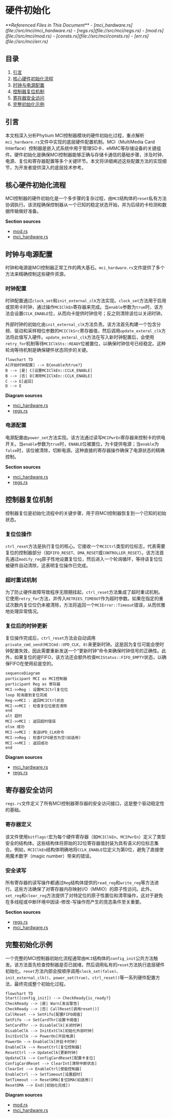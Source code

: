 # 硬件初始化

<cite>
**Referenced Files in This Document**   
- [mci_hardware.rs](file://src/mci/mci_hardware.rs)
- [regs.rs](file://src/mci/regs.rs)
- [mod.rs](file://src/mci/mod.rs)
- [consts.rs](file://src/mci/consts.rs)
- [err.rs](file://src/mci/err.rs)
</cite>

## 目录
1. [引言](#引言)
2. [核心硬件初始化流程](#核心硬件初始化流程)
3. [时钟与电源配置](#时钟与电源配置)
4. [控制器复位机制](#控制器复位机制)
5. [寄存器安全访问](#寄存器安全访问)
6. [完整初始化示例](#完整初始化示例)

## 引言

本文档深入分析Phytium MCI控制器模块的硬件初始化过程，重点解析`mci_hardware.rs`文件中实现的底层硬件配置机制。MCI（MultiMedia Card Interface）控制器是嵌入式系统中用于管理SD卡、eMMC等存储设备的关键组件。硬件初始化是确保MCI控制器能够正确与存储卡通信的基础步骤，涉及时钟、电源、复位和寄存器配置等多个关键环节。本文将详细阐述这些配置方法的实现细节，为开发者提供深入的底层技术参考。

## 核心硬件初始化流程

MCI控制器的硬件初始化是一个多步骤的复杂过程，由`MCI`结构体的`reset`私有方法协调执行。该流程确保控制器从一个已知的稳定状态开始，并为后续的卡检测和数据传输做好准备。

**Section sources**
- [mod.rs](file://src/mci/mod.rs#L350-L470)
- [mci_hardware.rs](file://src/mci/mci_hardware.rs#L25-L220)

## 时钟与电源配置

时钟和电源是MCI控制器正常工作的两大基石。`mci_hardware.rs`文件提供了多个方法来精确控制这些硬件资源。

### 时钟配置

时钟配置通过`clock_set`和`init_external_clk`方法实现。`clock_set`方法用于启用或禁用卡时钟，通过操作`MCIClkEn`寄存器来完成。当`enable`参数为`true`时，该方法会设置`CCLK_ENABLE`位，从而向卡提供时钟信号；反之则清除该位以关闭时钟。

外部时钟的初始化由`init_external_clk`方法负责。该方法首先构建一个包含分频、驱动和采样相位参数的`MCIClkSrc`寄存器值，然后调用`update_exteral_clk`方法将此值写入硬件。`update_exteral_clk`方法在写入新时钟配置后，会使用`retry_for`机制等待`MCIClkSts::READY`位被置位，以确保时钟信号已经稳定。这种轮询等待机制是确保硬件状态同步的关键。

```mermaid
flowchart TD
A[开始时钟配置] --> B{enable为true?}
B --> |是| C[设置MCIClkEn::CCLK_ENABLE]
B --> |否| D[清除MCIClkEn::CCLK_ENABLE]
C --> E[返回]
D --> E
```

**Diagram sources**
- [mci_hardware.rs](file://src/mci/mci_hardware.rs#L45-L52)
- [regs.rs](file://src/mci/regs.rs#L100-L108)

### 电源配置

电源配置由`power_set`方法实现。该方法通过读写`MCIPwrEn`寄存器来控制卡的供电开关。当`enable`参数为`true`时，`ENABLE`位被置位，为卡提供电源；当`enable`为`false`时，该位被清除，切断电源。这种直接的寄存器操作确保了电源状态的精确控制。

**Section sources**
- [mci_hardware.rs](file://src/mci/mci_hardware.rs#L75-L81)
- [regs.rs](file://src/mci/regs.rs#L60-L66)

## 控制器复位机制

控制器复位是初始化流程中的关键步骤，用于将MCI控制器恢复到一个已知的初始状态。

### 复位位操作

`ctrl_reset`方法是执行复位的核心。它接收一个`MCICtrl`类型的位标志，代表需要复位的控制器部分（如`FIFO_RESET`、`DMA_RESET`或`CONTROLLER_RESET`）。该方法首先通过`modify_reg`原子性地设置复位位，然后进入一个轮询循环，等待该复位位被硬件自动清除，这表明复位操作已完成。

### 超时重试机制

为了防止硬件故障导致程序无限期挂起，`ctrl_reset`方法集成了超时重试机制。它使用`retry_for`方法，并传入`RETRIES_TIMEOUT`作为超时参数。如果在指定的重试次数内复位位仍未被清除，方法将返回一个`MCIError::Timeout`错误，从而优雅地处理异常情况。

### 复位后的时钟更新

复位操作完成后，`ctrl_reset`方法会自动调用`private_cmd_send(MCICmd::UPD_CLK, 0)`来更新时钟。这是因为复位可能会使时钟配置失效，因此需要重新发送一个“更新时钟”命令来确保时钟信号的正确性。此外，如果复位的是FIFO，该方法还会额外检查`MCIStatus::FIFO_EMPTY`状态，以确保FIFO在使用前是空的。

```mermaid
sequenceDiagram
participant MCI as MCI控制器
participant Reg as 寄存器
MCI->>Reg : 设置MCICtrl复位位
loop 轮询直到复位完成
Reg->>MCI : 返回MCICtrl状态
MCI->>MCI : 检查复位位是否清除
end
alt 超时
MCI->>MCI : 返回超时错误
else 成功
MCI->>MCI : 发送UPD_CLK命令
MCI->>Reg : 检查FIFO是否为空(如适用)
MCI->>MCI : 返回成功
end
```

**Diagram sources**
- [mci_hardware.rs](file://src/mci/mci_hardware.rs#L95-L125)
- [regs.rs](file://src/mci/regs.rs#L20-L38)

## 寄存器安全访问

`regs.rs`文件定义了所有MCI控制器寄存器的安全访问接口，这是整个驱动稳定性的基础。

### 寄存器定义

该文件使用`bitflags!`宏为每个硬件寄存器（如`MCIClkEn`、`MCIPwrEn`）定义了类型安全的结构体。这些结构体将原始的32位寄存器值封装为具有语义的位标志集合。例如，`MCIClkEn`结构体明确地将`CCLK_ENABLE`位定义为第0位，避免了直接使用魔术数字（magic number）带来的错误。

### 安全读写

所有寄存器的读写操作都通过`Reg`结构体提供的`read_reg`和`write_reg`等方法进行。这些方法确保了对寄存器内存映射I/O（MMIO）的原子性访问。此外，`set_reg`和`clear_reg`方法提供了对特定位的原子性置位和清零操作，这对于避免在多线程或中断环境中因读-修改-写操作而产生的竞态条件至关重要。

**Section sources**
- [regs.rs](file://src/mci/regs.rs#L20-L800)
- [mci_hardware.rs](file://src/mci/mci_hardware.rs#L45-L52)

## 完整初始化示例

一个完整的MCI控制器初始化流程通常由`MCI`结构体的`config_init`公共方法触发。该方法首先检查控制器是否已就绪，然后调用私有的`reset`方法执行底层硬件初始化。`reset`方法内部会按顺序调用`clock_set(false)`、`init_external_clk()`、`power_set(true)`、`ctrl_reset()`等一系列硬件配置方法，最终完成整个初始化过程。

```mermaid
flowchart TD
Start([config_init]) --> CheckReady{is_ready?}
CheckReady --> |是| Warn[发出警告]
CheckReady --> |否| CallReset[调用reset()]
CallReset --> SetFifo[配置FIFO阈值]
SetFifo --> SetCardThr[设置卡阈值]
SetCardThr --> DisableClk[关闭时钟]
DisableClk --> InitExtClk[初始化外部时钟]
InitExtClk --> PowerOn[开启电源]
PowerOn --> EnableClk[开启卡时钟]
EnableClk --> ResetCtrl[复位控制器]
ResetCtrl --> UpdateClk[更新时钟]
UpdateClk --> ConfigCardReset[配置卡复位]
ConfigCardReset --> ClearInt[清除中断状态]
ClearInt --> EnableCtrl[使能控制器]
EnableCtrl --> SetTimeout[设置超时]
SetTimeout --> ResetDMA[复位DMA(如适用)]
ResetDMA --> End([初始化完成])
```

**Diagram sources**
- [mod.rs](file://src/mci/mod.rs#L350-L470)
- [mci_hardware.rs](file://src/mci/mci_hardware.rs#L25-L220)